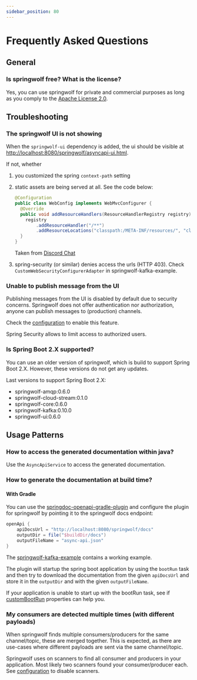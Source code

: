```yaml
---
sidebar_position: 80
---
```


# Frequently Asked Questions

## General

### Is springwolf free? What is the license?

Yes, you can use springwolf for private and commercial purposes as long as you comply to the [Apache License 2.0](https://github.com/springwolf/springwolf-core/blob/master/LICENSE).

## Troubleshooting

### The springwolf UI is not showing

When the `springwolf-ui` dependency is added, the ui should be visible at [http://localhost:8080/springwolf/asyncapi-ui.html](http://localhost:8080/springwolf/asyncapi-ui.html).

If not, whether
1. you customized the spring `context-path` setting 
2. static assets are being served at all. See the code below:
    ```java
    @Configuration
    public class WebConfig implements WebMvcConfigurer {
      @Override
      public void addResourceHandlers(ResourceHandlerRegistry registry) {
        registry
            .addResourceHandler("/**")
            .addResourceLocations("classpath:/META-INF/resources/", "classpath:/resources/", "classpath:/static/", "classpath:/public/");
      }
    }
    ```

    Taken from [Discord Chat](https://discord.com/channels/950375987475005471/950375988217409548/1051909821848363038)
3. spring-security (or similar) denies access the urls (HTTP 403). Check `CustomWebSecurityConfigurerAdapter` in springwolf-kafka-example.

### Unable to publish message from the UI

Publishing messages from the UI is disabled by default due to security concerns.
Springwolf does not offer authentication nor authorization, anyone can publish messages to (production) channels.

Check the [configuration](configuration.md) to enable this feature.

Spring Security allows to limit access to authorized users.

### Is Spring Boot 2.X supported?

You can use an older version of springwolf, which is build to support Spring Boot 2.X.
However, these versions do not get any updates.

Last versions to support Spring Boot 2.X:
- springwolf-amqp:0.6.0
- springwolf-cloud-stream:0.1.0
- springwolf-core:0.6.0
- springwolf-kafka:0.10.0
- springwolf-ui:0.6.0

## Usage Patterns

### How to access the generated documentation within java?

Use the `AsyncApiService` to access the generated documentation.

### How to generate the documentation at build time?

#### With Gradle

You can use the [springdoc-openapi-gradle-plugin](https://github.com/springdoc/springdoc-openapi-gradle-plugin) and configure the plugin
for springwolf by pointing it to the springwolf docs endpoint: 

```groovy
openApi {
    apiDocsUrl = "http://localhost:8080/springwolf/docs"
    outputDir = file("$buildDir/docs")
    outputFileName = "async-api.json"
}
```

The [springwolf-kafka-example](https://github.com/springwolf/springwolf-core/blob/master/springwolf-examples/springwolf-kafka-example/build.gradle)
contains a working example.

The plugin will startup the spring boot application by using the `bootRun` task and then try to download the documentation
from the given `apiDocsUrl` and store it in the `outputDir` and with the given `outputFileName`.

If your application is unable to start up with the bootRun task, see if [customBootRun](https://github.com/springdoc/springdoc-openapi-gradle-plugin#customization)
properties can help you.

### My consumers are detected multiple times (with different payloads)

When springwolf finds multiple consumers/producers for the same channel/topic, these are merged together.
This is expected, as there are use-cases where different payloads are sent via the same channel/topic.

Springwolf uses on scanners to find all consumer and producers in your application.
Most likely two scanners found your consumer/producer each.
See [configuration](configuration/configuration.md) to disable scanners.

